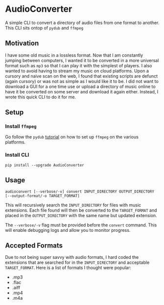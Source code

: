 # AudioConverter
A simple CLI to convert a directory of audio files from  one format
to another. This CLI sits ontop of `pydub` and `ffmpeg`

## Motivation
I have some old music in a lossless format. Now that I am constantly
jumping between computers, I wanted it to be converted in
a more universal format such as `mp3` so that I can play it with
the simplest of players. I also wanted to avoid having
to stream my music on cloud platforms. Upon a cursory and naive scan
on the web, I found that existing scripts are defunct (again cursory)
or was not as simple as I would like it to be. I did not want to download
a GUI for a one time use or upload a directory of music online to have it
be converted on some server and download it again either. Instead, I wrote
this quick CLI to do it for me.

## Setup
### Install `ffmpeg`
Go follow the `pydub`
[tutorial](https://github.com/jiaaro/pydub#getting-ffmpeg-set-up)
on how to set up `ffmpeg` on the various platforms.

### Install CLI
```shell
pip install --upgrade AudioConverter
```

## Usage
```shell
audioconvert [--verbose/-v] convert INPUT_DIRECTORY OUTPUT_DIRECTORY [--output-format/-o TARGET_FORMAT]
```
This will recursively search the `INPUT_DIRECTORY` for files with music
extensions. Each file found will then be converted to the `TARGET_FORMAT` and
placed in the `OUTPUT_DIRECTORY` with the same name but updated extension.

The `--verbose/-v` flag must be provided before the `convert` command. This
will enable debugging logs and allow you to monitor progress.

## Accepted Formats
Due to not being super savvy with audio formats, I hard coded the extensions
that are searched for in the `INPUT_DIRECTORY` and acceptable `TARGET_FORMAT`.
Here is a list of formats I thought were popular:
- .mp3
- .flac
- .aiff
- .mp4
- .m4a
